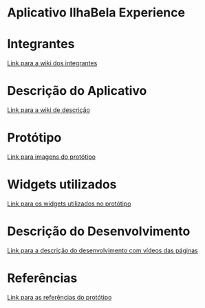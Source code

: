 <h1>Aplicativo IlhaBela Experience</h1>

<h1>Integrantes</h1>
<a href="https://github.com/JuS0l/App_IlhaBela/wiki/Integrantes">Link para a wiki dos integrantes</a>

<h1>Descrição do Aplicativo</h1>

<a href="https://github.com/JuS0l/App_IlhaBela/wiki/Descrição-do-Aplicativo">Link para a wiki de descrição</a>

<h1>Protótipo</h1>

<a href="https://github.com/JuS0l/App_IlhaBela/wiki/Protótipo">Link para imagens do protótipo</a>

<h1>Widgets utilizados</h1>

<a href="https://github.com/JuS0l/App_IlhaBela/wiki/Descrição-dos-Widgets-Utilizados">Link para os widgets  utilizados no protótipo</a>

<h1>Descrição do Desenvolvimento </h1>

<a href="https://github.com/JuS0l/App_IlhaBela/wiki/Descri%C3%A7%C3%A3o-do-Desenvolvimento">Link para a descrição do desenvolvimento com vídeos das páginas</a>


<h1>Referências</h1>

<a href="https://github.com/JuS0l/App_IlhaBela/wiki/Refer%C3%AAncias">Link para as referências do protótipo</a>
